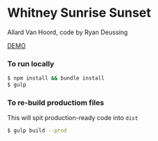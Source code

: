 # Whitney Sunrise Sunset
Allard Van Hoord, code by Ryan Deussing

[DEMO](http://sunrisesunset.surge.sh/)

### To run locally

```sh
$ npm install && bundle install
$ gulp
```
### To re-build productiom files

This will spit production-ready code into `dist`

```sh
$ gulp build --prod
```

